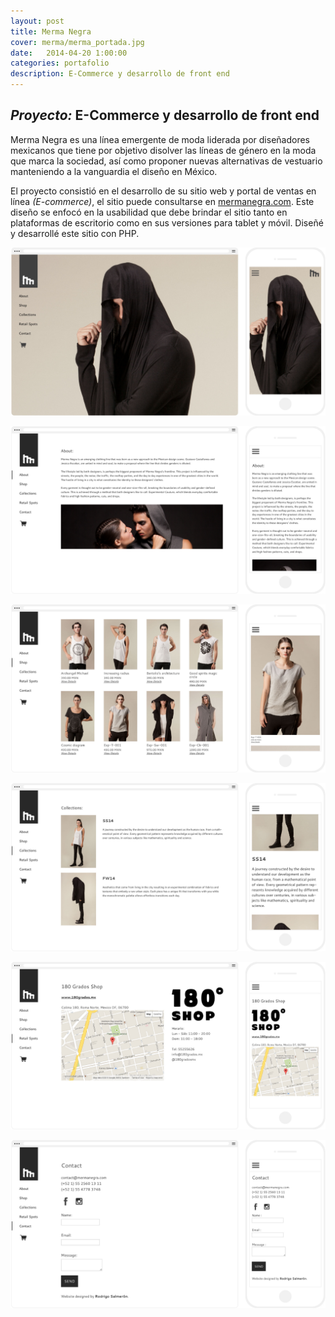 ```yaml
---
layout: post
title: Merma Negra
cover: merma/merma_portada.jpg
date:   2014-04-20 1:00:00
categories: portafolio
description: E-Commerce y desarrollo de front end
---
```


## _Proyecto:_ E-Commerce y desarrollo de front end

Merma Negra es una línea emergente de moda liderada por diseñadores mexicanos que tiene por objetivo disolver las líneas de género en la moda que marca la sociedad, así como proponer nuevas alternativas de vestuario manteniendo a la vanguardia el diseño en México.

El proyecto consistió en el desarrollo de su sitio web y portal de ventas en línea *(E-commerce)*, el sitio puede consultarse en [mermanegra.com][mermanegra.com]. Este diseño se enfocó en la usabilidad que debe brindar el sitio tanto en plataformas de escritorio como en sus versiones para tablet y móvil. Diseñé y desarrollé este sitio con PHP.

![proyecto-01][proyecto-01]

![proyecto-02][proyecto-02]

![proyecto-03][proyecto-03]

![proyecto-04][proyecto-04]

![proyecto-05][proyecto-05]

![proyecto-06][proyecto-06]



[mermanegra.com]: http://mermanegra.com

[proyecto-01]: /images/merma/merma_01.jpg
[proyecto-02]: /images/merma/merma_02.jpg
[proyecto-03]: /images/merma/merma_03.jpg
[proyecto-04]: /images/merma/merma_04.jpg
[proyecto-05]: /images/merma/merma_05.jpg
[proyecto-06]: /images/merma/merma_06.jpg

